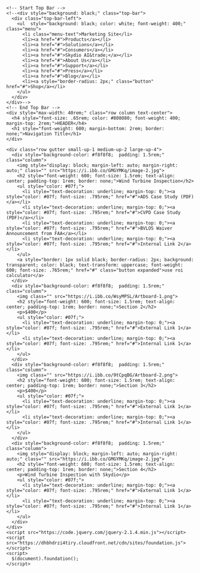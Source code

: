 <html class="no-js" lang="en">
  <head>
    <meta charset="utf-8" />
    <meta name="viewport" content="width=device-width, initial-scale=1.0" />
    <title>Element</title>
    <link rel="stylesheet" href="https://dhbhdrzi4tiry.cloudfront.net/cdn/sites/foundation.min.css">
  </head>
  <body>

    <!-- Start Top Bar -->
    <!--<div style="background: black;" class="top-bar">
      <div class="top-bar-left">
        <ul  style="background: black; color: white; font-weight: 400;" class="menu">
          <li class="menu-text">Marketing Site</li>
          <li><a href="#">Products</a></li>
          <li><a href="#">Solutions</a></li>
          <li><a href="#">Consumers</a></li>
          <li><a href="#">Skydio AI&trade;</a></li>
          <li><a href="#">About Us</a></li>
          <li><a href="#">Support</a></li>
          <li><a href="#">Press</a></li>
          <li><a href="#">Blog</a></li>
          <li><a style="border-radius: 2px;" class="button" href="#">Shop</a></li>
        </ul>
      </div>
    </div>-->
    <!-- End Top Bar --> 
    <div style="max-width: 40rem;" class="row column text-center">
      <h4 style="font-size: .65rem; color: #808080; font-weight: 400; margin-top: 2rem;">HEADER</h4>
      <h1 style="font-weight: 600; margin-bottom: 2rem; border: none;">Navigation Title</h1>
    </div>

    <div class="row gutter small-up-1 medium-up-2 large-up-4">
      <div style="background-color: #f8f8f8;  padding: 1.5rem;" class="column">
        <img style="display: block; margin-left: auto; margin-right: auto;" class="" src="https://i.ibb.co/GMGYMKq/image-2.jpg">
        <h2 style="font-weight: 600; font-size: 1.5rem; text-align: center; padding-top: 1rem; border: none;">Wind Turbine Inspection</h2>
        <ul style="color: #07f;">
          <li style="text-decoration: underline; margin-top: 0;"><a style="color: #07f; font-size: .795rem;" href="#">ADS Case Study (PDF)</a></li>
          <li style="text-decoration: underline; margin-top: 0;"><a style="color: #07f; font-size: .795rem;" href="#">CVPD Case Study (PDF)</a></li>
          <li style="text-decoration: underline; margin-top: 0;"><a style="color: #07f; font-size: .795rem;" href="#">BVLOS Waiver Announcement from FAA</a></li>
          <li style="text-decoration: underline; margin-top: 0;"><a style="color: #07f; font-size: .795rem;" href="#">Internal Link 2</a></li>
        </ul>
        <a style="border: 1px solid black; border-radius: 2px; background: transparent; color: black; text-transform: uppercase; font-weight: 600; font-size: .765rem;" href="#" class="button expanded">use roi calculator</a>
      </div>
      <div style="background-color: #f8f8f8;  padding: 1.5rem;" class="column">
        <img class="" src="https://i.ibb.co/WsyMPSL/Artboard-1.png">
        <h2 style="font-weight: 600; font-size: 1.5rem; text-align: center; padding-top: 1rem; border: none;">Section 2</h2>
        <p>$400</p>
        <ul style="color: #07f;">
          <li style="text-decoration: underline; margin-top: 0;"><a style="color: #07f; font-size: .795rem;" href="#">External Link 1</a></li>
          <li style="text-decoration: underline; margin-top: 0;"><a style="color: #07f; font-size: .795rem;" href="#">Internal Link 1</a></li>
        </ul>
      </div>
      <div style="background-color: #f8f8f8;  padding: 1.5rem;" class="column">
        <img class="" src="https://i.ibb.co/9tCpqBG/Artboard-2.png">
        <h2 style="font-weight: 600; font-size: 1.5rem; text-align: center; padding-top: 1rem; border: none;">Section 3</h2>
        <p>$400</p>
        <ul style="color: #07f;">
          <li style="text-decoration: underline; margin-top: 0;"><a style="color: #07f; font-size: .795rem;" href="#">External Link 1</a></li>
          <li style="text-decoration: underline; margin-top: 0;"><a style="color: #07f; font-size: .795rem;" href="#">Internal Link 1</a></li>
        </ul>
      </div>
      <div style="background-color: #f8f8f8;  padding: 1.5rem;" class="column">
        <img style="display: block; margin-left: auto; margin-right: auto;" class="" src="https://i.ibb.co/GMGYMKq/image-2.jpg">
        <h2 style="font-weight: 600; font-size: 1.5rem; text-align: center; padding-top: 1rem; border: none;">Section 4</h2>
        <p>Wind Turbine Inspection with Skydio</p>
        <ul style="color: #07f;">
          <li style="text-decoration: underline; margin-top: 0;"><a style="color: #07f; font-size: .795rem;" href="#">External Link 1</a></li>
          <li style="text-decoration: underline; margin-top: 0;"><a style="color: #07f; font-size: .795rem;" href="#">Internal Link 1</a></li>
        </ul>
      </div>
    </div>
    <script src="https://code.jquery.com/jquery-2.1.4.min.js"></script>
    <script src="https://dhbhdrzi4tiry.cloudfront.net/cdn/sites/foundation.js"></script>
    <script>
      $(document).foundation();
    </script>
  </body>
</html>
